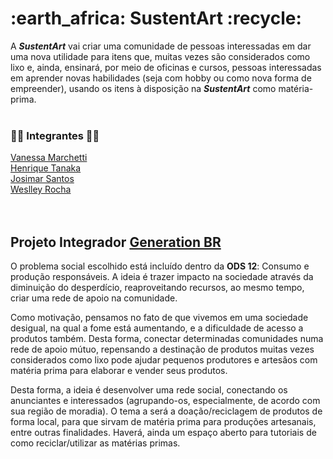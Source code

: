 <h1><b> :earth_africa: SustentArt :recycle: </b></h1> 

 A <b><i>SustentArt</i></b> vai criar uma comunidade de pessoas interessadas em dar uma nova utilidade para itens que, muitas vezes são considerados como lixo e, ainda, ensinará, por meio de oficinas e cursos, pessoas interessadas em aprender novas habilidades (seja com hobby ou como nova forma de empreender), usando os itens à disposição na <b><i>SustentArt</i></b> como matéria-prima. <br><br>


### 🙋‍♀️ Integrantes 🙋‍♂️

[Vanessa Marchetti](https://github.com/marchettivanessa)<br>
[Henrique Tanaka](https://github.com/henritanaka)<br>
[Josimar Santos](https://github.com/Josimar722)<br>
[Weslley Rocha](https://github.com/WeslleyRocha)<br><br><br>



## Projeto Integrador [Generation BR](https://brazil.generation.org/)

O problema social escolhido está incluído dentro da <b>ODS 12</B>: Consumo e produção responsáveis. A ideia é trazer impacto na sociedade através da diminuição do desperdício, reaproveitando recursos, ao mesmo tempo, criar uma rede de apoio na comunidade.

Como motivação, pensamos no fato de que vivemos em uma sociedade desigual, na qual a fome está aumentando, e a dificuldade de acesso a produtos também. Desta forma, conectar determinadas comunidades numa rede de apoio mútuo, repensando a destinação de produtos muitas vezes considerados como lixo pode ajudar pequenos produtores e artesãos com matéria prima para elaborar e vender seus produtos.

Desta forma, a ideia é desenvolver uma rede social, conectando os anunciantes e interessados (agrupando-os, especialmente, de acordo com sua região de moradia). O tema a será a doação/reciclagem de produtos de forma local, para que sirvam de matéria prima para produções artesanais, entre outras finalidades. Haverá, ainda um espaço aberto para tutoriais de como reciclar/utilizar as matérias primas.
